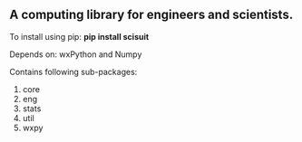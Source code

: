 <h2>A computing library for engineers and scientists.</h2>

<p>To install using pip: <b>pip install scisuit</b></p>

<p>Depends on: wxPython and Numpy</p>

<p>Contains following sub-packages:</p>
<ol>
<li>core</li>
<li>eng</li>
<li>stats</li>
<li>util</li>
<li>wxpy</li>
</ol>
